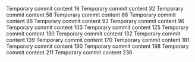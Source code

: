 Temporary commit content 18
Temporary commit content 32
Temporary commit content 58
Temporary commit content 68
Temporary commit content 86
Temporary commit content 93
Temporary commit content 96
Temporary commit content 103
Temporary commit content 125
Temporary commit content 130
Temporary commit content 132
Temporary commit content 139
Temporary commit content 170
Temporary commit content 181
Temporary commit content 190
Temporary commit content 198
Temporary commit content 211
Temporary commit content 236
